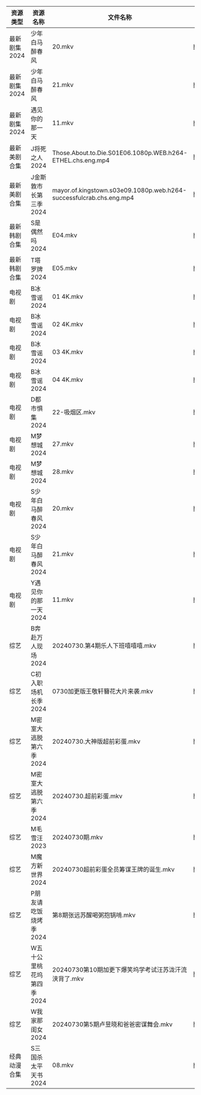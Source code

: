 | 资源类型     | 资源名称            | 文件名称                                                                | 分享链接                                      | 更新时间                |
| -------- | --------------- | ------------------------------------------------------------------- | ----------------------------------------- | ------------------- |
| 最新剧集2024 | 少年白马醉春风         | 20.mkv                                                              | https://www.alipan.com/s/gNnjck3pJXS      | 2024-07-30 12:10:09 |
| 最新剧集2024 | 少年白马醉春风         | 21.mkv                                                              | https://www.alipan.com/s/gNnjck3pJXS      | 2024-07-30 12:10:08 |
| 最新剧集2024 | 遇见你的那一天         | 11.mkv                                                              | https://www.alipan.com/s/KhpBSBFFniU      | 2024-07-30 14:10:35 |
| 最新美剧合集   | J将死之人2024       | Those.About.to.Die.S01E06.1080p.WEB.h264-ETHEL.chs.eng.mp4          | https://www.alipan.com/s/DQvuTz4ssNq      | 2024-07-30 12:05:46 |
| 最新美剧合集   | J金斯敦市长第三季2024   | mayor.of.kingstown.s03e09.1080p.web.h264-successfulcrab.chs.eng.mp4 | https://www.alipan.com/s/uneR6vKvF2y      | 2024-07-30 12:09:30 |
| 最新韩剧合集   | S是偶然吗2024       | E04.mkv                                                             | https://www.alipan.com/s/6VXfnd2FCgs      | 2024-07-30 22:06:20 |
| 最新韩剧合集   | T塔罗牌2024        | E05.mkv                                                             | https://www.alipan.com/s/vi2iFh7hcV5      | 2024-07-30 10:06:31 |
| 电视剧      | B冰雪谣2024        | 01 4K.mkv                                                           | https://www.alipan.com/s/Xvxp1d4B5iQ      | 2024-07-30 00:05:07 |
| 电视剧      | B冰雪谣2024        | 02 4K.mkv                                                           | https://www.alipan.com/s/Xvxp1d4B5iQ      | 2024-07-30 00:05:07 |
| 电视剧      | B冰雪谣2024        | 03 4K.mkv                                                           | https://www.alipan.com/s/Xvxp1d4B5iQ      | 2024-07-30 00:05:07 |
| 电视剧      | B冰雪谣2024        | 04 4K.mkv                                                           | https://www.alipan.com/s/Xvxp1d4B5iQ      | 2024-07-30 00:05:07 |
| 电视剧      | D都市惧集2024       | 22-吸烟区.mkv                                                          | https://www.alipan.com/s/3h7mz7XVT7D      | 2024-07-30 12:05:28 |
| 电视剧      | M梦想城2024        | 27.mkv                                                              | https://www.alipan.com/s/3krVYvJuSK6      | 2024-07-30 00:05:57 |
| 电视剧      | M梦想城2024        | 28.mkv                                                              | https://www.alipan.com/s/3krVYvJuSK6      | 2024-07-30 00:05:57 |
| 电视剧      | S少年白马醉春风2024    | 20.mkv                                                              | https://www.alipan.com/s/7ViyPGoKdyN      | 2024-07-30 12:06:15 |
| 电视剧      | S少年白马醉春风2024    | 21.mkv                                                              | https://www.alipan.com/s/7ViyPGoKdyN      | 2024-07-30 14:06:24 |
| 电视剧      | Y遇见你的那一天2024    | 11.mkv                                                              | https://www.alipan.com/s/uQ2Vgm56dsn      | 2024-07-30 14:07:15 |
| 综艺       | B奔赴万人现场2024     | 20240730.第4期乐人下班嘻嘻嘻.mkv                                             | https://www.alipan.com/s/4u7m3VMcqux      | 2024-07-30 14:07:28 |
| 综艺       | C初入职场机长季2024    | 0730加更版王敬轩簪花大片来袭.mkv                                                | https://www.alipan.com/s/a9hmC3o2B18      | 2024-07-30 14:07:47 |
| 综艺       | M密室大逃脱第六季2024   | 20240730.大神版超前彩蛋.mkv                                                | https://www.alipan.com/s/3F599jmMJTn      | 2024-07-30 19:11:12 |
| 综艺       | M密室大逃脱第六季2024   | 20240730.超前彩蛋.mkv                                                   | https://www.alipan.com/s/3F599jmMJTn      | 2024-07-30 14:08:23 |
| 综艺       | M毛雪汪2023        | 20240730期.mkv                                                       | https://www.aliyundrive.com/s/asPqfgPRqAg | 2024-07-30 12:08:00 |
| 综艺       | M魔方新世界2024      | 20240730超前彩蛋全员筹谋王牌的诞生.mkv                                           | https://www.alipan.com/s/QX27Hz4Mb8P      | 2024-07-30 14:08:34 |
| 综艺       | P朋友请吃饭烧烤季2024   | 第8期张远苏醒喝粥抱锅啃.mkv                                                    | https://www.alipan.com/s/RpVhFwcaT8c      | 2024-07-30 19:11:51 |
| 综艺       | W五十公里桃花坞第四季2024 | 20240730第10期加更下爆笑坞学考试汪苏泷汗流浃背了.mkv                                   | https://www.alipan.com/s/exjYEbxNRBJ      | 2024-07-30 14:09:14 |
| 综艺       | W我家那闺女2024      | 20240730第5期卢昱晓和爸爸密谋舞会.mkv                                           | https://www.alipan.com/s/6Zh3yAep1kC      | 2024-07-30 14:09:19 |
| 经典动漫合集   | S三国杀太平天书2024    | 08.mkv                                                              | https://www.alipan.com/s/q7btS4qyetz      | 2024-07-30 12:06:04 |
